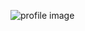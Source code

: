 ![profile image](https://avatars.githubusercontent.com/u/61802846?s=400&u=2c35bc7587b6958e5ffcf169273a5dff7ba7ddae&v=4)
